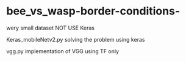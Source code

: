 # bee_vs_wasp-border-conditions-

wery small dataset
NOT USE Keras


Keras_mobileNetv2.py 
solving the problem using keras

vgg.py
implementation of VGG using TF only
